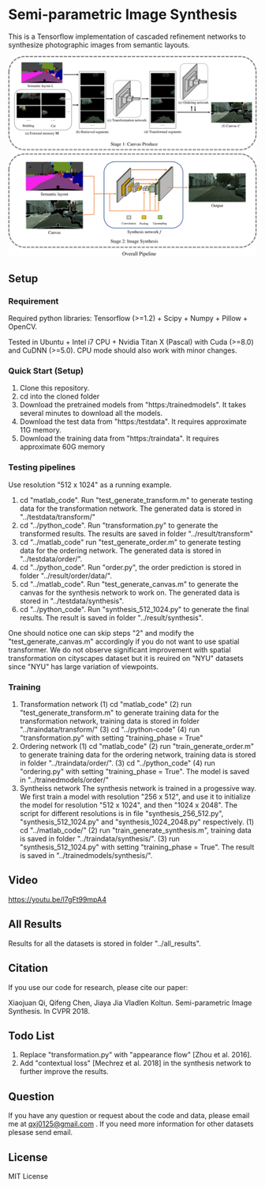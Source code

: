 # Semi-parametric Image Synthesis

This is a Tensorflow implementation of cascaded refinement networks to synthesize photographic images from semantic layouts.

<img src="./overallpipeline.png"/>

## Setup

### Requirement
Required python libraries: Tensorflow (>=1.2) + Scipy + Numpy + Pillow + OpenCV.

Tested in Ubuntu + Intel i7 CPU + Nvidia Titan X (Pascal) with Cuda (>=8.0) and CuDNN (>=5.0). CPU mode should also work with minor changes.

### Quick Start (Setup)
1. Clone this repository.
2. cd into the cloned folder
3. Download the pretrained models from "https:/trainedmodels". It takes several minutes to download all the models.
4. Download the test data from "https:/testdata". It requires approximate 11G memory.
5. Download the training data from "https:/traindata". It requires approximate 60G memory

### Testing pipelines
Use resolution "512 x 1024" as a running example.
1. cd "matlab_code".
 Run "test_generate_transform.m" to generate testing data for the transformation network. The generated data is stored in  "../testdata/transform/"
2. cd "../python_code".
 Run "transformation.py" to generate the transformed results. The results are saved in folder "../result/transform"
3. cd "../matlab_code"
  run "test_generate_order.m" to generate testing data for the ordering network. The generated data is stored in "../testdata/order/".
4. cd "../python_code".
   Run "order.py", the order prediction is stored in folder "../result/order/data/".
5. cd "../matlab_code".
 Run "test_generate_canvas.m" to generate the canvas for the synthesis network to work on. The generated data is stored in "../testdata/synthesis".
6. cd "../python_code".
 Run "synthesis_512_1024.py" to generate the final results. The result is saved in folder "../result/synthesis".

One should notice one can skip steps "2" and modify the "test_generate_canvas.m" accordingly if you do not want to use spatial transformer. We do not observe significant improvement with spatial transformation on cityscapes dataset but it is reuired on "NYU" datasets since "NYU" has large variation of viewpoints.

### Training
1. Transformation network
(1) cd "matlab_code"
(2) run "test_generate_transform.m" to generate training data for the transformation network, training data is stored in folder "../traindata/transform/"
(3) cd "../python-code"
(4) run "transformation.py" with setting "training_phase = True"
2. Ordering network
(1) cd "matlab_code"
(2) run "train_generate_order.m" to generate training data for the ordering network, training data is stored in folder "../traindata/order/".
(3) cd "../python_code"
(4) run "ordering.py" with setting "training_phase = True". The model is saved in "../trainedmodels/order/"
3. Syntheiss network
The synthesis network is trained in a progessive way. We first train a model with resolution "256 x 512", and use it to initialize the model for resolution "512 x 1024", and then "1024 x 2048". The script for different resolutions is in file "synthesis_256_512.py", "synthesis_512_1024.py" and "synthesis_1024_2048.py" respectively.
(1) cd "../matlab_code/"
(2) run "train_generate_synthesis.m", training data is saved in folder "../traindata/synthesis/".
(3) run "synthesis_512_1024.py" with setting "training_phase = True". The result is saved in "../trainedmodels/synthesis/".

## Video
https://youtu.be/l7gFt99mpA4

## All Results
Results for all the datasets is stored in folder "../all_results".

## Citation
If you use our code for research, please cite our paper:

Xiaojuan Qi, Qifeng Chen, Jiaya Jia Vladlen Koltun. Semi-parametric Image Synthesis. In CVPR 2018.


## Todo List
1.  Replace "transformation.py" with "appearance flow" [Zhou et al. 2016].
2. Add "contextual loss" [Mechrez et al. 2018] in the synthesis network to further improve the results.

## Question
If you have any question or request about the code and data, please email me at qxj0125@gmail.com . If you need more information for other datasets plesase send email. 

## License
MIT License